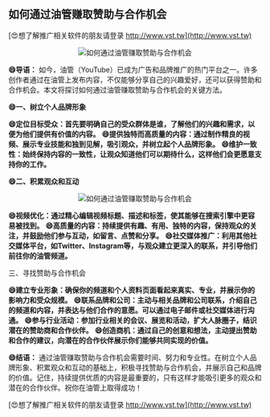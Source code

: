 ## **如何通过油管赚取赞助与合作机会**

[😍想了解推广相关软件的朋友请登录 http://www.vst.tw](http://www.vst.tw)

 <center><img src="https://vst.tw/MP4/tuiguang/png/6.png" alt="如何通过油管赚取赞助与合作机会"></center>

**😄导语：**
如今，油管（YouTube）已成为广告和品牌推广的热门平台之一。许多创作者通过在油管上发布内容，不仅能够分享自己的兴趣爱好，还可以获得赞助和合作机会。本文将探讨如何通过油管赚取赞助与合作机会的关键方法。

**😄一、树立个人品牌形象**

**😄定位目标受众：首先要明确自己的受众群体是谁，了解他们的兴趣和需求，以便为他们提供有价值的内容。**
**😄提供独特而高质量的内容：通过制作精良的视频、展示专业技能和独到见解，吸引观众，并树立起个人品牌形象。**
**😄维护一致性：始终保持内容的一致性，让观众知道他们可以期待什么，这样他们会更愿意支持你的工作。**

**😄二、积累观众和互动**

 <center><img src="https://vst.tw/MP4/tuiguang/png/1.png" alt="如何通过油管赚取赞助与合作机会"></center>

**😄视频优化：通过精心编辑视频标题、描述和标签，使其能够在搜索引擎中更容易被找到。**
**😄高质量的内容：持续提供有趣、有用、独特的内容，保持观众的关注，并鼓励他们参与互动，如留言、点赞和分享。**
**😄社交媒体推广：利用其他社交媒体平台，如Twitter、Instagram等，与观众建立更深入的联系，并引导他们前往你的油管频道。**

三、寻找赞助与合作机会

**😄建立专业形象：确保你的频道和个人资料页面看起来真实、专业，并展示你的影响力和受众规模。**
**😄联系品牌和公司：主动与相关品牌和公司联系，介绍自己的频道和内容，并表达与他们合作的意愿。可以通过电子邮件或社交媒体进行沟通。**
**😄参与行业活动：参加行业相关的会议、展览和活动，扩大人脉圈子，结识潜在的赞助商和合作伙伴。**
**😄创造商机：通过自己的创意和想法，主动提出赞助和合作的建议，向潜在的合作伙伴展示你们能够共同实现的价值。**

**😄结语：**
通过油管赚取赞助与合作机会需要时间、努力和专业性。在树立个人品牌形象、积累观众和互动的基础上，积极寻找赞助与合作机会，并展示自己和品牌的价值。记住，持续提供优质的内容是最重要的，只有这样才能吸引更多的观众和潜在的合作伙伴。祝你在油管上取得成功！

[😍想了解推广相关软件的朋友请登录 http://www.vst.tw](http://www.vst.tw)




